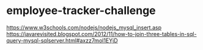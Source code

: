 # employee-tracker-challenge

https://www.w3schools.com/nodejs/nodejs_mysql_insert.asp
https://javarevisited.blogspot.com/2012/11/how-to-join-three-tables-in-sql-query-mysql-sqlserver.html#axzz7mol1EYjD
